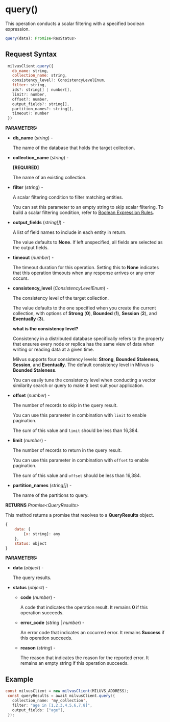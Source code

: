 # query()

This operation conducts a scalar filtering with a specified boolean expression.

```javascript
query(data): Promise<ResStatus>
```

## Request Syntax

```javascript
 milvusClient.query({
   db_name: string,
   collection_name: string,
   consistency_level?: ConsistencyLevelEnum,
   filter: string,
   ids?: string[] | number[],
   limit?: number,
   offset?: number,
   output_fields?: string[],
   partition_names?: string[],
   timeout?: number
 })
```

**PARAMETERS:**

- **db_name** (*string*) -

    The name of the database that holds the target collection.

- **collection_name** (*string*) -

    **[REQUIRED]**

    The name of an existing collection.

- **filter** (*string*) -

    A scalar filtering condition to filter matching entities. 

    You can set this parameter to an empty string to skip scalar filtering. To build a scalar filtering condition, refer to [Boolean Expression Rules](https://milvus.io/docs/boolean.md). 

- **output_fields** (*string[]*) -

    A list of field names to include in each entity in return.

    The value defaults to **None**. If left unspecified, all fields are selected as the output fields.

- **timeout** (*number*) -

    The timeout duration for this operation. Setting this to **None** indicates that this operation timeouts when any response arrives or any error occurs.

- **consistency_level** (*ConsistencyLevelEnum*) -

    The consistency level of the target collection.

    The value defaults to the one specified when you create the current collection, with options of **Strong** (**0**), **Bounded** (**1**), **Session** (**2**), and **Eventually** (**3**).

    <div class="admonition note">

    <p><b>what is the consistency level?</b></p>

    <p>Consistency in a distributed database specifically refers to the property that ensures every node or replica has the same view of data when writing or reading data at a given time.</p>
    <p>Milvus supports four consistency levels: <strong>Strong</strong>, <strong>Bounded Staleness</strong>, <strong>Session</strong>, and <strong>Eventually</strong>. The default consistency level in Milvus is <strong>Bounded Staleness</strong>.</p>
    <p>You can easily tune the consistency level when conducting a vector similarity search or query to make it best suit your application.</p>

    </div>

- **offset** (*number*) -

    The number of records to skip in the query result. 

    You can use this parameter in combination with `limit` to enable pagination.

    The sum of this value and `limit` should be less than 16,384. 

- **limit** (*number*) -

    The number of records to return in the query result.

    You can use this parameter in combination with `offset` to enable pagination.

    The sum of this value and `offset` should be less than 16,384. 

- **partition_names** (*string[]*) -

    The name of the partitions to query.

**RETURNS** *Promise\<QueryResults>*

This method returns a promise that resolves to a **QueryResults** object.

```javascript
{
    data: {
        [x: string]: any
    },
    status: object
}
```

**PARAMETERS:**

- **data** (*object*) -

    The query results.

- **status** (*object*) -

    - **code** (*number*) -

        A code that indicates the operation result. It remains **0** if this operation succeeds.

    - **error_code** (*string* | *number*) -

        An error code that indicates an occurred error. It remains **Success** if this operation succeeds. 

    - **reason** (*string*) - 

        The reason that indicates the reason for the reported error. It remains an empty string if this operation succeeds.

## Example

```java
const milvusClient = new milvusClient(MILUVS_ADDRESS);
 const queryResults = await milvusClient.query({
   collection_name: 'my_collection',
   filter: "age in [1,2,3,4,5,6,7,8]",
   output_fields: ["age"],
 });
```

